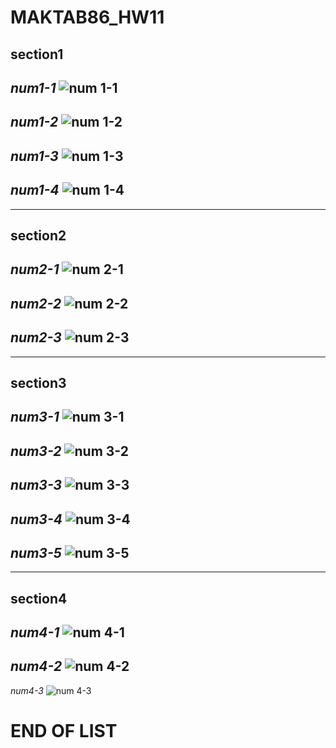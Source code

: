 # MAKTAB86_HW11


## section1

*num1-1*
![num 1-1](https://user-images.githubusercontent.com/123637062/217037654-149e22bb-df4e-4671-9a49-702528973ef6.jpg)
---
*num1-2*
![num 1-2](https://user-images.githubusercontent.com/123637062/217038102-3a8d35af-1825-46ba-a216-69c806caa1fb.jpg)
---
*num1-3*
![num 1-3](https://user-images.githubusercontent.com/123637062/217038952-dd88f032-db12-49f4-9b99-7ed8ed29cad0.jpg)
---
*num1-4*
![num 1-4](https://user-images.githubusercontent.com/123637062/217038994-bef7c263-1037-486b-bb85-9ca25108ca5a.jpg)
---
---
## section2

*num2-1*
![num 2-1](https://user-images.githubusercontent.com/123637062/217039521-a8bdfd83-e3b5-4dbd-abdd-856ce6bfaed2.jpg)
---
*num2-2*
![num 2-2](https://user-images.githubusercontent.com/123637062/217039553-8db8f1ee-af08-492c-96c9-8035be0318f6.jpg)
---
*num2-3*
![num 2-3](https://user-images.githubusercontent.com/123637062/217039576-c8ddc631-9087-4c6a-8261-948bfc4e34f2.jpg)
---
---
## **section3**

*num3-1*
![num 3-1](https://user-images.githubusercontent.com/123637062/217040068-6ca772b6-d5af-4159-8dfe-501fa45ae733.jpg)
---
*num3-2*
![num 3-2](https://user-images.githubusercontent.com/123637062/217040083-d663cbac-b34f-4fb4-b1d3-ad20c6f3b1b6.jpg)
---
*num3-3*
![num 3-3](https://user-images.githubusercontent.com/123637062/217040093-2d9200b3-79dd-4d6b-a3da-47f0d184d888.jpg)
---
*num3-4*
![num 3-4](https://user-images.githubusercontent.com/123637062/217040100-4fda0cb3-133b-4c9b-9291-0740d1156005.jpg)
---
*num3-5*
![num 3-5](https://user-images.githubusercontent.com/123637062/217040186-07c39592-775e-4755-9463-6858cc49d3f2.jpg)
---
---
## section4

*num4-1*
![num 4-1](https://user-images.githubusercontent.com/123637062/217041134-f97aefa1-4f52-43dc-bc77-63c689d394a0.jpg)
---
*num4-2*
![num 4-2](https://user-images.githubusercontent.com/123637062/217041153-546109ec-932e-4e84-b7a3-40d291459b03.jpg)
---
*num4-3*
![num 4-3](https://user-images.githubusercontent.com/123637062/217041185-c6219197-0469-4d90-9e80-295c2858c02c.jpg)

# END OF LIST
